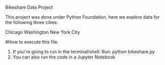  Bikeshare Data Project

This project was done under Python Foundation, here we explore data for the following three cities:

Chicago
Washington
New York City

#How to execute this file.

1) If you're going to run in the terminal/shell: Run: python bikeshare.py
2) You can also run the code in a Jupyter Notebook
